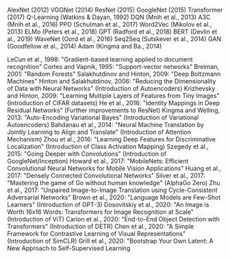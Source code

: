 AlexNet (2012) 
VGGNet (2014) 
ResNet (2015) 
GoogleNet (2015) 
Transformer (2017) 
Q-Learning (Watkins & Dayan, 1992) 
DQN (Mnih et al., 2013) 
A3C (Mnih et al., 2016) 
PPO (Schulman et al., 2017) 
Word2Vec (Mikolov et al., 2013) 
ELMo (Peters et al., 2018) 
GPT (Radford et al., 2018) 
BERT (Devlin et al., 2019)
WaveNet (Oord et al., 2016)
Seq2Seq (Sutskever et al., 2014)
GAN (Goodfellow et al., 2014)
Adam (Kingma and Ba., 2014)


LeCun et al., 1998: "Gradient-based learning applied to document recognition"
Cortes and Vapnik, 1995: "Support-vector networks"
Breiman, 2001: "Random Forests"
Salakhutdinov and Hinton, 2009: "Deep Boltzmann Machines"
Hinton and Salakhutdinov, 2006: "Reducing the Dimensionality of Data with Neural Networks" (Introduction of Autoencoders)
Krizhevsky and Hinton, 2009: "Learning Multiple Layers of Features from Tiny Images" (Introduction of CIFAR datasets)
He et al., 2016: "Identity Mappings in Deep Residual Networks" (Further improvements to ResNet)
Kingma and Welling, 2013: "Auto-Encoding Variational Bayes" (Introduction of Variational Autoencoders)
Bahdanau et al., 2014: "Neural Machine Translation by Jointly Learning to Align and Translate" (Introduction of Attention Mechanism)
Zhou et al., 2016: "Learning Deep Features for Discriminative Localization" (Introduction of Class Activation Mapping)
Szegedy et al., 2015: "Going Deeper with Convolutions" (Introduction of GoogleNet/Inception)
Howard et al., 2017: "MobileNets: Efficient Convolutional Neural Networks for Mobile Vision Applications"
Huang et al., 2017: "Densely Connected Convolutional Networks"
Silver et al., 2017: "Mastering the game of Go without human knowledge" (AlphaGo Zero)
Zhu et al., 2017: "Unpaired Image-to-Image Translation using Cycle-Consistent Adversarial Networks"
Brown et al., 2020: "Language Models are Few-Shot Learners" (Introduction of GPT-3)
Dosovitskiy et al., 2020: "An Image is Worth 16x16 Words: Transformers for Image Recognition at Scale" (Introduction of ViT)
Carion et al., 2020: "End-to-End Object Detection with Transformers" (Introduction of DETR)
Chen et al., 2020: "A Simple Framework for Contrastive Learning of Visual Representations" (Introduction of SimCLR)
Grill et al., 2020: "Bootstrap Your Own Latent: A New Approach to Self-Supervised Learning
